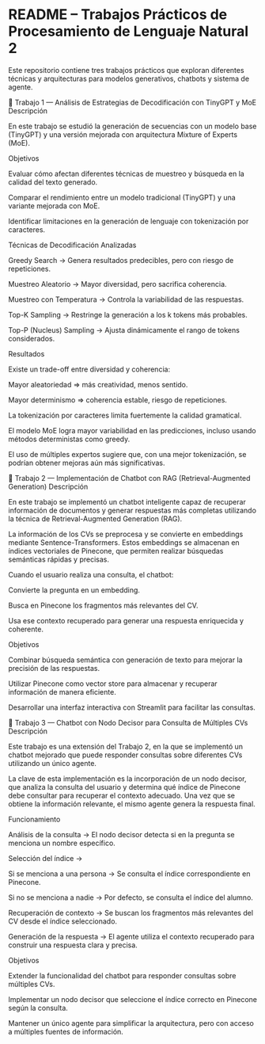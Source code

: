 # README – Trabajos Prácticos de Procesamiento de Lenguaje Natural 2

Este repositorio contiene tres trabajos prácticos que exploran diferentes técnicas y arquitecturas para modelos generativos, chatbots y sistema de agente.

📌 Trabajo 1 — Análisis de Estrategias de Decodificación con TinyGPT y MoE
Descripción

En este trabajo se estudió la generación de secuencias con un modelo base (TinyGPT) y una versión mejorada con arquitectura Mixture of Experts (MoE).

Objetivos

Evaluar cómo afectan diferentes técnicas de muestreo y búsqueda en la calidad del texto generado.

Comparar el rendimiento entre un modelo tradicional (TinyGPT) y una variante mejorada con MoE.

Identificar limitaciones en la generación de lenguaje con tokenización por caracteres.

Técnicas de Decodificación Analizadas

Greedy Search → Genera resultados predecibles, pero con riesgo de repeticiones.

Muestreo Aleatorio → Mayor diversidad, pero sacrifica coherencia.

Muestreo con Temperatura → Controla la variabilidad de las respuestas.

Top-K Sampling → Restringe la generación a los k tokens más probables.

Top-P (Nucleus) Sampling → Ajusta dinámicamente el rango de tokens considerados.

Resultados

Existe un trade-off entre diversidad y coherencia:

Mayor aleatoriedad ⇒ más creatividad, menos sentido.

Mayor determinismo ⇒ coherencia estable, riesgo de repeticiones.

La tokenización por caracteres limita fuertemente la calidad gramatical.

El modelo MoE logra mayor variabilidad en las predicciones, incluso usando métodos deterministas como greedy.

El uso de múltiples expertos sugiere que, con una mejor tokenización, se podrían obtener mejoras aún más significativas.


📌 Trabajo 2 — Implementación de Chatbot con RAG (Retrieval-Augmented Generation)
Descripción

En este trabajo se implementó un chatbot inteligente capaz de recuperar información de documentos y generar respuestas más completas utilizando la técnica de Retrieval-Augmented Generation (RAG).

La información de los CVs se preprocesa y se convierte en embeddings mediante Sentence-Transformers. Estos embeddings se almacenan en índices vectoriales de Pinecone, que permiten realizar búsquedas semánticas rápidas y precisas.

Cuando el usuario realiza una consulta, el chatbot:

Convierte la pregunta en un embedding.

Busca en Pinecone los fragmentos más relevantes del CV.

Usa ese contexto recuperado para generar una respuesta enriquecida y coherente.

Objetivos

Combinar búsqueda semántica con generación de texto para mejorar la precisión de las respuestas.

Utilizar Pinecone como vector store para almacenar y recuperar información de manera eficiente.

Desarrollar una interfaz interactiva con Streamlit para facilitar las consultas.



📌 Trabajo 3 — Chatbot con Nodo Decisor para Consulta de Múltiples CVs
Descripción

Este trabajo es una extensión del Trabajo 2, en la que se implementó un chatbot mejorado que puede responder consultas sobre diferentes CVs utilizando un único agente.

La clave de esta implementación es la incorporación de un nodo decisor, que analiza la consulta del usuario y determina qué índice de Pinecone debe consultar para recuperar el contexto adecuado. Una vez que se obtiene la información relevante, el mismo agente genera la respuesta final.

Funcionamiento

Análisis de la consulta → El nodo decisor detecta si en la pregunta se menciona un nombre específico.

Selección del índice →

Si se menciona a una persona → Se consulta el índice correspondiente en Pinecone.

Si no se menciona a nadie → Por defecto, se consulta el índice del alumno.

Recuperación de contexto → Se buscan los fragmentos más relevantes del CV desde el índice seleccionado.

Generación de la respuesta → El agente utiliza el contexto recuperado para construir una respuesta clara y precisa.

Objetivos

Extender la funcionalidad del chatbot para responder consultas sobre múltiples CVs.

Implementar un nodo decisor que seleccione el índice correcto en Pinecone según la consulta.

Mantener un único agente para simplificar la arquitectura, pero con acceso a múltiples fuentes de información.

